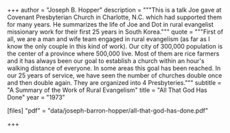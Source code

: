+++
author = "Joseph B. Hopper"
description = """This is a talk Joe gave at Covenant Presbyterian Church in Charlotte, N.C. which had supported them for many years.  He summarizes the life of Joe and Dot in rural evangelist missionary work for their first 25 years in South Korea."""
quote = """First of all, we are a man and wife team engaged in rural evangelism (as far as I know the only couple in this kind of work).  Our city of 300,000 population is the center of a province where 500,000 live.  Most of them are rice farmers and it has always been our goal to establish a church within an hour's walking distance of everyone.  In some areas this goal has been reached.  In our 25 years of service, we have seen the number of churches double once and then double again.  They are organized into 4 Presbyteries."""
subtitle = "A Summary of the Work of Rural Evangelism"
title = "All That God Has Done"
year = "1973"

[files]
"pdf" = "data/joseph-barron-hopper/all-that-god-has-done.pdf"

+++